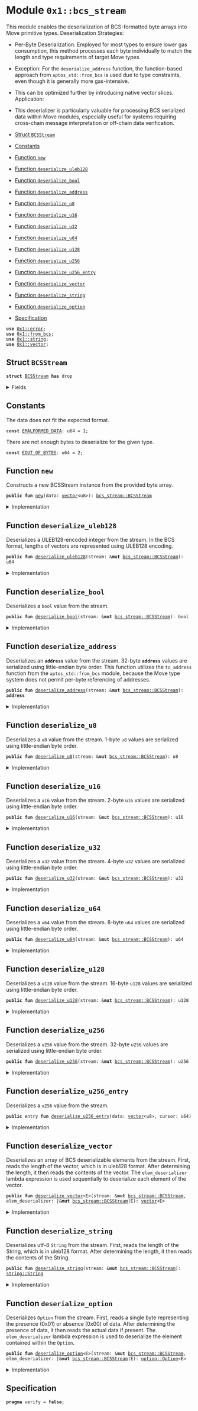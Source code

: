 
<a id="0x1_bcs_stream"></a>

# Module `0x1::bcs_stream`

This module enables the deserialization of BCS-formatted byte arrays into Move primitive types.
Deserialization Strategies:
- Per-Byte Deserialization: Employed for most types to ensure lower gas consumption, this method processes each byte
individually to match the length and type requirements of target Move types.
- Exception: For the <code>deserialize_address</code> function, the function-based approach from <code>aptos_std::from_bcs</code> is used
due to type constraints, even though it is generally more gas-intensive.
- This can be optimized further by introducing native vector slices.
Application:
- This deserializer is particularly valuable for processing BCS serialized data within Move modules,
especially useful for systems requiring cross-chain message interpretation or off-chain data verification.


-  [Struct `BCSStream`](#0x1_bcs_stream_BCSStream)
-  [Constants](#@Constants_0)
-  [Function `new`](#0x1_bcs_stream_new)
-  [Function `deserialize_uleb128`](#0x1_bcs_stream_deserialize_uleb128)
-  [Function `deserialize_bool`](#0x1_bcs_stream_deserialize_bool)
-  [Function `deserialize_address`](#0x1_bcs_stream_deserialize_address)
-  [Function `deserialize_u8`](#0x1_bcs_stream_deserialize_u8)
-  [Function `deserialize_u16`](#0x1_bcs_stream_deserialize_u16)
-  [Function `deserialize_u32`](#0x1_bcs_stream_deserialize_u32)
-  [Function `deserialize_u64`](#0x1_bcs_stream_deserialize_u64)
-  [Function `deserialize_u128`](#0x1_bcs_stream_deserialize_u128)
-  [Function `deserialize_u256`](#0x1_bcs_stream_deserialize_u256)
-  [Function `deserialize_u256_entry`](#0x1_bcs_stream_deserialize_u256_entry)
-  [Function `deserialize_vector`](#0x1_bcs_stream_deserialize_vector)
-  [Function `deserialize_string`](#0x1_bcs_stream_deserialize_string)
-  [Function `deserialize_option`](#0x1_bcs_stream_deserialize_option)
-  [Specification](#@Specification_1)


<pre><code><b>use</b> <a href="../../libra2-stdlib/../move-stdlib/doc/error.md#0x1_error">0x1::error</a>;
<b>use</b> <a href="../../libra2-stdlib/doc/from_bcs.md#0x1_from_bcs">0x1::from_bcs</a>;
<b>use</b> <a href="../../libra2-stdlib/../move-stdlib/doc/string.md#0x1_string">0x1::string</a>;
<b>use</b> <a href="../../libra2-stdlib/../move-stdlib/doc/vector.md#0x1_vector">0x1::vector</a>;
</code></pre>



<a id="0x1_bcs_stream_BCSStream"></a>

## Struct `BCSStream`



<pre><code><b>struct</b> <a href="bcs_stream.md#0x1_bcs_stream_BCSStream">BCSStream</a> <b>has</b> drop
</code></pre>



<details>
<summary>Fields</summary>


<dl>
<dt>
<code>data: <a href="../../libra2-stdlib/../move-stdlib/doc/vector.md#0x1_vector">vector</a>&lt;u8&gt;</code>
</dt>
<dd>
 Byte buffer containing the serialized data.
</dd>
<dt>
<code>cur: u64</code>
</dt>
<dd>
 Cursor indicating the current position in the byte buffer.
</dd>
</dl>


</details>

<a id="@Constants_0"></a>

## Constants


<a id="0x1_bcs_stream_EMALFORMED_DATA"></a>

The data does not fit the expected format.


<pre><code><b>const</b> <a href="bcs_stream.md#0x1_bcs_stream_EMALFORMED_DATA">EMALFORMED_DATA</a>: u64 = 1;
</code></pre>



<a id="0x1_bcs_stream_EOUT_OF_BYTES"></a>

There are not enough bytes to deserialize for the given type.


<pre><code><b>const</b> <a href="bcs_stream.md#0x1_bcs_stream_EOUT_OF_BYTES">EOUT_OF_BYTES</a>: u64 = 2;
</code></pre>



<a id="0x1_bcs_stream_new"></a>

## Function `new`

Constructs a new BCSStream instance from the provided byte array.


<pre><code><b>public</b> <b>fun</b> <a href="bcs_stream.md#0x1_bcs_stream_new">new</a>(data: <a href="../../libra2-stdlib/../move-stdlib/doc/vector.md#0x1_vector">vector</a>&lt;u8&gt;): <a href="bcs_stream.md#0x1_bcs_stream_BCSStream">bcs_stream::BCSStream</a>
</code></pre>



<details>
<summary>Implementation</summary>


<pre><code><b>public</b> <b>fun</b> <a href="bcs_stream.md#0x1_bcs_stream_new">new</a>(data: <a href="../../libra2-stdlib/../move-stdlib/doc/vector.md#0x1_vector">vector</a>&lt;u8&gt;): <a href="bcs_stream.md#0x1_bcs_stream_BCSStream">BCSStream</a> {
    <a href="bcs_stream.md#0x1_bcs_stream_BCSStream">BCSStream</a> {
        data,
        cur: 0,
    }
}
</code></pre>



</details>

<a id="0x1_bcs_stream_deserialize_uleb128"></a>

## Function `deserialize_uleb128`

Deserializes a ULEB128-encoded integer from the stream.
In the BCS format, lengths of vectors are represented using ULEB128 encoding.


<pre><code><b>public</b> <b>fun</b> <a href="bcs_stream.md#0x1_bcs_stream_deserialize_uleb128">deserialize_uleb128</a>(stream: &<b>mut</b> <a href="bcs_stream.md#0x1_bcs_stream_BCSStream">bcs_stream::BCSStream</a>): u64
</code></pre>



<details>
<summary>Implementation</summary>


<pre><code><b>public</b> <b>fun</b> <a href="bcs_stream.md#0x1_bcs_stream_deserialize_uleb128">deserialize_uleb128</a>(stream: &<b>mut</b> <a href="bcs_stream.md#0x1_bcs_stream_BCSStream">BCSStream</a>): u64 {
    <b>let</b> res = 0;
    <b>let</b> shift = 0;

    <b>while</b> (stream.cur &lt; <a href="../../libra2-stdlib/../move-stdlib/doc/vector.md#0x1_vector_length">vector::length</a>(&stream.data)) {
        <b>let</b> byte = *<a href="../../libra2-stdlib/../move-stdlib/doc/vector.md#0x1_vector_borrow">vector::borrow</a>(&stream.data, stream.cur);
        stream.cur = stream.cur + 1;

        <b>let</b> val = ((byte & 0x7f) <b>as</b> u64);
        <b>if</b> (((val &lt;&lt; shift) &gt;&gt; shift) != val) {
            <b>abort</b> <a href="../../libra2-stdlib/../move-stdlib/doc/error.md#0x1_error_invalid_argument">error::invalid_argument</a>(<a href="bcs_stream.md#0x1_bcs_stream_EMALFORMED_DATA">EMALFORMED_DATA</a>)
        };
        res = res | (val &lt;&lt; shift);

        <b>if</b> ((byte & 0x80) == 0) {
            <b>if</b> (shift &gt; 0 && val == 0) {
                <b>abort</b> <a href="../../libra2-stdlib/../move-stdlib/doc/error.md#0x1_error_invalid_argument">error::invalid_argument</a>(<a href="bcs_stream.md#0x1_bcs_stream_EMALFORMED_DATA">EMALFORMED_DATA</a>)
            };
            <b>return</b> res
        };

        shift = shift + 7;
        <b>if</b> (shift &gt; 64) {
            <b>abort</b> <a href="../../libra2-stdlib/../move-stdlib/doc/error.md#0x1_error_invalid_argument">error::invalid_argument</a>(<a href="bcs_stream.md#0x1_bcs_stream_EMALFORMED_DATA">EMALFORMED_DATA</a>)
        };
    };

    <b>abort</b> <a href="../../libra2-stdlib/../move-stdlib/doc/error.md#0x1_error_out_of_range">error::out_of_range</a>(<a href="bcs_stream.md#0x1_bcs_stream_EOUT_OF_BYTES">EOUT_OF_BYTES</a>)
}
</code></pre>



</details>

<a id="0x1_bcs_stream_deserialize_bool"></a>

## Function `deserialize_bool`

Deserializes a <code>bool</code> value from the stream.


<pre><code><b>public</b> <b>fun</b> <a href="bcs_stream.md#0x1_bcs_stream_deserialize_bool">deserialize_bool</a>(stream: &<b>mut</b> <a href="bcs_stream.md#0x1_bcs_stream_BCSStream">bcs_stream::BCSStream</a>): bool
</code></pre>



<details>
<summary>Implementation</summary>


<pre><code><b>public</b> <b>fun</b> <a href="bcs_stream.md#0x1_bcs_stream_deserialize_bool">deserialize_bool</a>(stream: &<b>mut</b> <a href="bcs_stream.md#0x1_bcs_stream_BCSStream">BCSStream</a>): bool {
    <b>assert</b>!(stream.cur &lt; <a href="../../libra2-stdlib/../move-stdlib/doc/vector.md#0x1_vector_length">vector::length</a>(&stream.data), <a href="../../libra2-stdlib/../move-stdlib/doc/error.md#0x1_error_out_of_range">error::out_of_range</a>(<a href="bcs_stream.md#0x1_bcs_stream_EOUT_OF_BYTES">EOUT_OF_BYTES</a>));
    <b>let</b> byte = *<a href="../../libra2-stdlib/../move-stdlib/doc/vector.md#0x1_vector_borrow">vector::borrow</a>(&stream.data, stream.cur);
    stream.cur = stream.cur + 1;
    <b>if</b> (byte == 0) {
        <b>false</b>
    } <b>else</b> <b>if</b> (byte == 1) {
        <b>true</b>
    } <b>else</b> {
        <b>abort</b> <a href="../../libra2-stdlib/../move-stdlib/doc/error.md#0x1_error_invalid_argument">error::invalid_argument</a>(<a href="bcs_stream.md#0x1_bcs_stream_EMALFORMED_DATA">EMALFORMED_DATA</a>)
    }
}
</code></pre>



</details>

<a id="0x1_bcs_stream_deserialize_address"></a>

## Function `deserialize_address`

Deserializes an <code><b>address</b></code> value from the stream.
32-byte <code><b>address</b></code> values are serialized using little-endian byte order.
This function utilizes the <code>to_address</code> function from the <code>aptos_std::from_bcs</code> module,
because the Move type system does not permit per-byte referencing of addresses.


<pre><code><b>public</b> <b>fun</b> <a href="bcs_stream.md#0x1_bcs_stream_deserialize_address">deserialize_address</a>(stream: &<b>mut</b> <a href="bcs_stream.md#0x1_bcs_stream_BCSStream">bcs_stream::BCSStream</a>): <b>address</b>
</code></pre>



<details>
<summary>Implementation</summary>


<pre><code><b>public</b> <b>fun</b> <a href="bcs_stream.md#0x1_bcs_stream_deserialize_address">deserialize_address</a>(stream: &<b>mut</b> <a href="bcs_stream.md#0x1_bcs_stream_BCSStream">BCSStream</a>): <b>address</b> {
    <b>let</b> data = &stream.data;
    <b>let</b> cur = stream.cur;

    <b>assert</b>!(cur + 32 &lt;= <a href="../../libra2-stdlib/../move-stdlib/doc/vector.md#0x1_vector_length">vector::length</a>(data), <a href="../../libra2-stdlib/../move-stdlib/doc/error.md#0x1_error_out_of_range">error::out_of_range</a>(<a href="bcs_stream.md#0x1_bcs_stream_EOUT_OF_BYTES">EOUT_OF_BYTES</a>));
    <b>let</b> res = <a href="../../libra2-stdlib/doc/from_bcs.md#0x1_from_bcs_to_address">from_bcs::to_address</a>(<a href="../../libra2-stdlib/../move-stdlib/doc/vector.md#0x1_vector_slice">vector::slice</a>(data, cur, cur + 32));

    stream.cur = cur + 32;
    res
}
</code></pre>



</details>

<a id="0x1_bcs_stream_deserialize_u8"></a>

## Function `deserialize_u8`

Deserializes a <code>u8</code> value from the stream.
1-byte <code>u8</code> values are serialized using little-endian byte order.


<pre><code><b>public</b> <b>fun</b> <a href="bcs_stream.md#0x1_bcs_stream_deserialize_u8">deserialize_u8</a>(stream: &<b>mut</b> <a href="bcs_stream.md#0x1_bcs_stream_BCSStream">bcs_stream::BCSStream</a>): u8
</code></pre>



<details>
<summary>Implementation</summary>


<pre><code><b>public</b> <b>fun</b> <a href="bcs_stream.md#0x1_bcs_stream_deserialize_u8">deserialize_u8</a>(stream: &<b>mut</b> <a href="bcs_stream.md#0x1_bcs_stream_BCSStream">BCSStream</a>): u8 {
    <b>let</b> data = &stream.data;
    <b>let</b> cur = stream.cur;

    <b>assert</b>!(cur &lt; <a href="../../libra2-stdlib/../move-stdlib/doc/vector.md#0x1_vector_length">vector::length</a>(data), <a href="../../libra2-stdlib/../move-stdlib/doc/error.md#0x1_error_out_of_range">error::out_of_range</a>(<a href="bcs_stream.md#0x1_bcs_stream_EOUT_OF_BYTES">EOUT_OF_BYTES</a>));

    <b>let</b> res = *<a href="../../libra2-stdlib/../move-stdlib/doc/vector.md#0x1_vector_borrow">vector::borrow</a>(data, cur);

    stream.cur = cur + 1;
    res
}
</code></pre>



</details>

<a id="0x1_bcs_stream_deserialize_u16"></a>

## Function `deserialize_u16`

Deserializes a <code>u16</code> value from the stream.
2-byte <code>u16</code> values are serialized using little-endian byte order.


<pre><code><b>public</b> <b>fun</b> <a href="bcs_stream.md#0x1_bcs_stream_deserialize_u16">deserialize_u16</a>(stream: &<b>mut</b> <a href="bcs_stream.md#0x1_bcs_stream_BCSStream">bcs_stream::BCSStream</a>): u16
</code></pre>



<details>
<summary>Implementation</summary>


<pre><code><b>public</b> <b>fun</b> <a href="bcs_stream.md#0x1_bcs_stream_deserialize_u16">deserialize_u16</a>(stream: &<b>mut</b> <a href="bcs_stream.md#0x1_bcs_stream_BCSStream">BCSStream</a>): u16 {
    <b>let</b> data = &stream.data;
    <b>let</b> cur = stream.cur;

    <b>assert</b>!(cur + 2 &lt;= <a href="../../libra2-stdlib/../move-stdlib/doc/vector.md#0x1_vector_length">vector::length</a>(data), <a href="../../libra2-stdlib/../move-stdlib/doc/error.md#0x1_error_out_of_range">error::out_of_range</a>(<a href="bcs_stream.md#0x1_bcs_stream_EOUT_OF_BYTES">EOUT_OF_BYTES</a>));
    <b>let</b> res =
        (*<a href="../../libra2-stdlib/../move-stdlib/doc/vector.md#0x1_vector_borrow">vector::borrow</a>(data, cur) <b>as</b> u16) |
            ((*<a href="../../libra2-stdlib/../move-stdlib/doc/vector.md#0x1_vector_borrow">vector::borrow</a>(data, cur + 1) <b>as</b> u16) &lt;&lt; 8)
    ;

    stream.cur = stream.cur + 2;
    res
}
</code></pre>



</details>

<a id="0x1_bcs_stream_deserialize_u32"></a>

## Function `deserialize_u32`

Deserializes a <code>u32</code> value from the stream.
4-byte <code>u32</code> values are serialized using little-endian byte order.


<pre><code><b>public</b> <b>fun</b> <a href="bcs_stream.md#0x1_bcs_stream_deserialize_u32">deserialize_u32</a>(stream: &<b>mut</b> <a href="bcs_stream.md#0x1_bcs_stream_BCSStream">bcs_stream::BCSStream</a>): u32
</code></pre>



<details>
<summary>Implementation</summary>


<pre><code><b>public</b> <b>fun</b> <a href="bcs_stream.md#0x1_bcs_stream_deserialize_u32">deserialize_u32</a>(stream: &<b>mut</b> <a href="bcs_stream.md#0x1_bcs_stream_BCSStream">BCSStream</a>): u32 {
    <b>let</b> data = &stream.data;
    <b>let</b> cur = stream.cur;

    <b>assert</b>!(cur + 4 &lt;= <a href="../../libra2-stdlib/../move-stdlib/doc/vector.md#0x1_vector_length">vector::length</a>(data), <a href="../../libra2-stdlib/../move-stdlib/doc/error.md#0x1_error_out_of_range">error::out_of_range</a>(<a href="bcs_stream.md#0x1_bcs_stream_EOUT_OF_BYTES">EOUT_OF_BYTES</a>));
    <b>let</b> res =
        (*<a href="../../libra2-stdlib/../move-stdlib/doc/vector.md#0x1_vector_borrow">vector::borrow</a>(data, cur) <b>as</b> u32) |
            ((*<a href="../../libra2-stdlib/../move-stdlib/doc/vector.md#0x1_vector_borrow">vector::borrow</a>(data, cur + 1) <b>as</b> u32) &lt;&lt; 8) |
            ((*<a href="../../libra2-stdlib/../move-stdlib/doc/vector.md#0x1_vector_borrow">vector::borrow</a>(data, cur + 2) <b>as</b> u32) &lt;&lt; 16) |
            ((*<a href="../../libra2-stdlib/../move-stdlib/doc/vector.md#0x1_vector_borrow">vector::borrow</a>(data, cur + 3) <b>as</b> u32) &lt;&lt; 24)
    ;

    stream.cur = stream.cur + 4;
    res
}
</code></pre>



</details>

<a id="0x1_bcs_stream_deserialize_u64"></a>

## Function `deserialize_u64`

Deserializes a <code>u64</code> value from the stream.
8-byte <code>u64</code> values are serialized using little-endian byte order.


<pre><code><b>public</b> <b>fun</b> <a href="bcs_stream.md#0x1_bcs_stream_deserialize_u64">deserialize_u64</a>(stream: &<b>mut</b> <a href="bcs_stream.md#0x1_bcs_stream_BCSStream">bcs_stream::BCSStream</a>): u64
</code></pre>



<details>
<summary>Implementation</summary>


<pre><code><b>public</b> <b>fun</b> <a href="bcs_stream.md#0x1_bcs_stream_deserialize_u64">deserialize_u64</a>(stream: &<b>mut</b> <a href="bcs_stream.md#0x1_bcs_stream_BCSStream">BCSStream</a>): u64 {
    <b>let</b> data = &stream.data;
    <b>let</b> cur = stream.cur;

    <b>assert</b>!(cur + 8 &lt;= <a href="../../libra2-stdlib/../move-stdlib/doc/vector.md#0x1_vector_length">vector::length</a>(data), <a href="../../libra2-stdlib/../move-stdlib/doc/error.md#0x1_error_out_of_range">error::out_of_range</a>(<a href="bcs_stream.md#0x1_bcs_stream_EOUT_OF_BYTES">EOUT_OF_BYTES</a>));
    <b>let</b> res =
        (*<a href="../../libra2-stdlib/../move-stdlib/doc/vector.md#0x1_vector_borrow">vector::borrow</a>(data, cur) <b>as</b> u64) |
            ((*<a href="../../libra2-stdlib/../move-stdlib/doc/vector.md#0x1_vector_borrow">vector::borrow</a>(data, cur + 1) <b>as</b> u64) &lt;&lt; 8) |
            ((*<a href="../../libra2-stdlib/../move-stdlib/doc/vector.md#0x1_vector_borrow">vector::borrow</a>(data, cur + 2) <b>as</b> u64) &lt;&lt; 16) |
            ((*<a href="../../libra2-stdlib/../move-stdlib/doc/vector.md#0x1_vector_borrow">vector::borrow</a>(data, cur + 3) <b>as</b> u64) &lt;&lt; 24) |
            ((*<a href="../../libra2-stdlib/../move-stdlib/doc/vector.md#0x1_vector_borrow">vector::borrow</a>(data, cur + 4) <b>as</b> u64) &lt;&lt; 32) |
            ((*<a href="../../libra2-stdlib/../move-stdlib/doc/vector.md#0x1_vector_borrow">vector::borrow</a>(data, cur + 5) <b>as</b> u64) &lt;&lt; 40) |
            ((*<a href="../../libra2-stdlib/../move-stdlib/doc/vector.md#0x1_vector_borrow">vector::borrow</a>(data, cur + 6) <b>as</b> u64) &lt;&lt; 48) |
            ((*<a href="../../libra2-stdlib/../move-stdlib/doc/vector.md#0x1_vector_borrow">vector::borrow</a>(data, cur + 7) <b>as</b> u64) &lt;&lt; 56)
    ;

    stream.cur = stream.cur + 8;
    res
}
</code></pre>



</details>

<a id="0x1_bcs_stream_deserialize_u128"></a>

## Function `deserialize_u128`

Deserializes a <code>u128</code> value from the stream.
16-byte <code>u128</code> values are serialized using little-endian byte order.


<pre><code><b>public</b> <b>fun</b> <a href="bcs_stream.md#0x1_bcs_stream_deserialize_u128">deserialize_u128</a>(stream: &<b>mut</b> <a href="bcs_stream.md#0x1_bcs_stream_BCSStream">bcs_stream::BCSStream</a>): u128
</code></pre>



<details>
<summary>Implementation</summary>


<pre><code><b>public</b> <b>fun</b> <a href="bcs_stream.md#0x1_bcs_stream_deserialize_u128">deserialize_u128</a>(stream: &<b>mut</b> <a href="bcs_stream.md#0x1_bcs_stream_BCSStream">BCSStream</a>): u128 {
    <b>let</b> data = &stream.data;
    <b>let</b> cur = stream.cur;

    <b>assert</b>!(cur + 16 &lt;= <a href="../../libra2-stdlib/../move-stdlib/doc/vector.md#0x1_vector_length">vector::length</a>(data), <a href="../../libra2-stdlib/../move-stdlib/doc/error.md#0x1_error_out_of_range">error::out_of_range</a>(<a href="bcs_stream.md#0x1_bcs_stream_EOUT_OF_BYTES">EOUT_OF_BYTES</a>));
    <b>let</b> res =
        (*<a href="../../libra2-stdlib/../move-stdlib/doc/vector.md#0x1_vector_borrow">vector::borrow</a>(data, cur) <b>as</b> u128) |
            ((*<a href="../../libra2-stdlib/../move-stdlib/doc/vector.md#0x1_vector_borrow">vector::borrow</a>(data, cur + 1) <b>as</b> u128) &lt;&lt; 8) |
            ((*<a href="../../libra2-stdlib/../move-stdlib/doc/vector.md#0x1_vector_borrow">vector::borrow</a>(data, cur + 2) <b>as</b> u128) &lt;&lt; 16) |
            ((*<a href="../../libra2-stdlib/../move-stdlib/doc/vector.md#0x1_vector_borrow">vector::borrow</a>(data, cur + 3) <b>as</b> u128) &lt;&lt; 24) |
            ((*<a href="../../libra2-stdlib/../move-stdlib/doc/vector.md#0x1_vector_borrow">vector::borrow</a>(data, cur + 4) <b>as</b> u128) &lt;&lt; 32) |
            ((*<a href="../../libra2-stdlib/../move-stdlib/doc/vector.md#0x1_vector_borrow">vector::borrow</a>(data, cur + 5) <b>as</b> u128) &lt;&lt; 40) |
            ((*<a href="../../libra2-stdlib/../move-stdlib/doc/vector.md#0x1_vector_borrow">vector::borrow</a>(data, cur + 6) <b>as</b> u128) &lt;&lt; 48) |
            ((*<a href="../../libra2-stdlib/../move-stdlib/doc/vector.md#0x1_vector_borrow">vector::borrow</a>(data, cur + 7) <b>as</b> u128) &lt;&lt; 56) |
            ((*<a href="../../libra2-stdlib/../move-stdlib/doc/vector.md#0x1_vector_borrow">vector::borrow</a>(data, cur + 8) <b>as</b> u128) &lt;&lt; 64) |
            ((*<a href="../../libra2-stdlib/../move-stdlib/doc/vector.md#0x1_vector_borrow">vector::borrow</a>(data, cur + 9) <b>as</b> u128) &lt;&lt; 72) |
            ((*<a href="../../libra2-stdlib/../move-stdlib/doc/vector.md#0x1_vector_borrow">vector::borrow</a>(data, cur + 10) <b>as</b> u128) &lt;&lt; 80) |
            ((*<a href="../../libra2-stdlib/../move-stdlib/doc/vector.md#0x1_vector_borrow">vector::borrow</a>(data, cur + 11) <b>as</b> u128) &lt;&lt; 88) |
            ((*<a href="../../libra2-stdlib/../move-stdlib/doc/vector.md#0x1_vector_borrow">vector::borrow</a>(data, cur + 12) <b>as</b> u128) &lt;&lt; 96) |
            ((*<a href="../../libra2-stdlib/../move-stdlib/doc/vector.md#0x1_vector_borrow">vector::borrow</a>(data, cur + 13) <b>as</b> u128) &lt;&lt; 104) |
            ((*<a href="../../libra2-stdlib/../move-stdlib/doc/vector.md#0x1_vector_borrow">vector::borrow</a>(data, cur + 14) <b>as</b> u128) &lt;&lt; 112) |
            ((*<a href="../../libra2-stdlib/../move-stdlib/doc/vector.md#0x1_vector_borrow">vector::borrow</a>(data, cur + 15) <b>as</b> u128) &lt;&lt; 120)
    ;

    stream.cur = stream.cur + 16;
    res
}
</code></pre>



</details>

<a id="0x1_bcs_stream_deserialize_u256"></a>

## Function `deserialize_u256`

Deserializes a <code>u256</code> value from the stream.
32-byte <code>u256</code> values are serialized using little-endian byte order.


<pre><code><b>public</b> <b>fun</b> <a href="bcs_stream.md#0x1_bcs_stream_deserialize_u256">deserialize_u256</a>(stream: &<b>mut</b> <a href="bcs_stream.md#0x1_bcs_stream_BCSStream">bcs_stream::BCSStream</a>): u256
</code></pre>



<details>
<summary>Implementation</summary>


<pre><code><b>public</b> <b>fun</b> <a href="bcs_stream.md#0x1_bcs_stream_deserialize_u256">deserialize_u256</a>(stream: &<b>mut</b> <a href="bcs_stream.md#0x1_bcs_stream_BCSStream">BCSStream</a>): u256 {
    <b>let</b> data = &stream.data;
    <b>let</b> cur = stream.cur;

    <b>assert</b>!(cur + 32 &lt;= <a href="../../libra2-stdlib/../move-stdlib/doc/vector.md#0x1_vector_length">vector::length</a>(data), <a href="../../libra2-stdlib/../move-stdlib/doc/error.md#0x1_error_out_of_range">error::out_of_range</a>(<a href="bcs_stream.md#0x1_bcs_stream_EOUT_OF_BYTES">EOUT_OF_BYTES</a>));
    <b>let</b> res =
        (*<a href="../../libra2-stdlib/../move-stdlib/doc/vector.md#0x1_vector_borrow">vector::borrow</a>(data, cur) <b>as</b> u256) |
            ((*<a href="../../libra2-stdlib/../move-stdlib/doc/vector.md#0x1_vector_borrow">vector::borrow</a>(data, cur + 1) <b>as</b> u256) &lt;&lt; 8) |
            ((*<a href="../../libra2-stdlib/../move-stdlib/doc/vector.md#0x1_vector_borrow">vector::borrow</a>(data, cur + 2) <b>as</b> u256) &lt;&lt; 16) |
            ((*<a href="../../libra2-stdlib/../move-stdlib/doc/vector.md#0x1_vector_borrow">vector::borrow</a>(data, cur + 3) <b>as</b> u256) &lt;&lt; 24) |
            ((*<a href="../../libra2-stdlib/../move-stdlib/doc/vector.md#0x1_vector_borrow">vector::borrow</a>(data, cur + 4) <b>as</b> u256) &lt;&lt; 32) |
            ((*<a href="../../libra2-stdlib/../move-stdlib/doc/vector.md#0x1_vector_borrow">vector::borrow</a>(data, cur + 5) <b>as</b> u256) &lt;&lt; 40) |
            ((*<a href="../../libra2-stdlib/../move-stdlib/doc/vector.md#0x1_vector_borrow">vector::borrow</a>(data, cur + 6) <b>as</b> u256) &lt;&lt; 48) |
            ((*<a href="../../libra2-stdlib/../move-stdlib/doc/vector.md#0x1_vector_borrow">vector::borrow</a>(data, cur + 7) <b>as</b> u256) &lt;&lt; 56) |
            ((*<a href="../../libra2-stdlib/../move-stdlib/doc/vector.md#0x1_vector_borrow">vector::borrow</a>(data, cur + 8) <b>as</b> u256) &lt;&lt; 64) |
            ((*<a href="../../libra2-stdlib/../move-stdlib/doc/vector.md#0x1_vector_borrow">vector::borrow</a>(data, cur + 9) <b>as</b> u256) &lt;&lt; 72) |
            ((*<a href="../../libra2-stdlib/../move-stdlib/doc/vector.md#0x1_vector_borrow">vector::borrow</a>(data, cur + 10) <b>as</b> u256) &lt;&lt; 80) |
            ((*<a href="../../libra2-stdlib/../move-stdlib/doc/vector.md#0x1_vector_borrow">vector::borrow</a>(data, cur + 11) <b>as</b> u256) &lt;&lt; 88) |
            ((*<a href="../../libra2-stdlib/../move-stdlib/doc/vector.md#0x1_vector_borrow">vector::borrow</a>(data, cur + 12) <b>as</b> u256) &lt;&lt; 96) |
            ((*<a href="../../libra2-stdlib/../move-stdlib/doc/vector.md#0x1_vector_borrow">vector::borrow</a>(data, cur + 13) <b>as</b> u256) &lt;&lt; 104) |
            ((*<a href="../../libra2-stdlib/../move-stdlib/doc/vector.md#0x1_vector_borrow">vector::borrow</a>(data, cur + 14) <b>as</b> u256) &lt;&lt; 112) |
            ((*<a href="../../libra2-stdlib/../move-stdlib/doc/vector.md#0x1_vector_borrow">vector::borrow</a>(data, cur + 15) <b>as</b> u256) &lt;&lt; 120) |
            ((*<a href="../../libra2-stdlib/../move-stdlib/doc/vector.md#0x1_vector_borrow">vector::borrow</a>(data, cur + 16) <b>as</b> u256) &lt;&lt; 128) |
            ((*<a href="../../libra2-stdlib/../move-stdlib/doc/vector.md#0x1_vector_borrow">vector::borrow</a>(data, cur + 17) <b>as</b> u256) &lt;&lt; 136) |
            ((*<a href="../../libra2-stdlib/../move-stdlib/doc/vector.md#0x1_vector_borrow">vector::borrow</a>(data, cur + 18) <b>as</b> u256) &lt;&lt; 144) |
            ((*<a href="../../libra2-stdlib/../move-stdlib/doc/vector.md#0x1_vector_borrow">vector::borrow</a>(data, cur + 19) <b>as</b> u256) &lt;&lt; 152) |
            ((*<a href="../../libra2-stdlib/../move-stdlib/doc/vector.md#0x1_vector_borrow">vector::borrow</a>(data, cur + 20) <b>as</b> u256) &lt;&lt; 160) |
            ((*<a href="../../libra2-stdlib/../move-stdlib/doc/vector.md#0x1_vector_borrow">vector::borrow</a>(data, cur + 21) <b>as</b> u256) &lt;&lt; 168) |
            ((*<a href="../../libra2-stdlib/../move-stdlib/doc/vector.md#0x1_vector_borrow">vector::borrow</a>(data, cur + 22) <b>as</b> u256) &lt;&lt; 176) |
            ((*<a href="../../libra2-stdlib/../move-stdlib/doc/vector.md#0x1_vector_borrow">vector::borrow</a>(data, cur + 23) <b>as</b> u256) &lt;&lt; 184) |
            ((*<a href="../../libra2-stdlib/../move-stdlib/doc/vector.md#0x1_vector_borrow">vector::borrow</a>(data, cur + 24) <b>as</b> u256) &lt;&lt; 192) |
            ((*<a href="../../libra2-stdlib/../move-stdlib/doc/vector.md#0x1_vector_borrow">vector::borrow</a>(data, cur + 25) <b>as</b> u256) &lt;&lt; 200) |
            ((*<a href="../../libra2-stdlib/../move-stdlib/doc/vector.md#0x1_vector_borrow">vector::borrow</a>(data, cur + 26) <b>as</b> u256) &lt;&lt; 208) |
            ((*<a href="../../libra2-stdlib/../move-stdlib/doc/vector.md#0x1_vector_borrow">vector::borrow</a>(data, cur + 27) <b>as</b> u256) &lt;&lt; 216) |
            ((*<a href="../../libra2-stdlib/../move-stdlib/doc/vector.md#0x1_vector_borrow">vector::borrow</a>(data, cur + 28) <b>as</b> u256) &lt;&lt; 224) |
            ((*<a href="../../libra2-stdlib/../move-stdlib/doc/vector.md#0x1_vector_borrow">vector::borrow</a>(data, cur + 29) <b>as</b> u256) &lt;&lt; 232) |
            ((*<a href="../../libra2-stdlib/../move-stdlib/doc/vector.md#0x1_vector_borrow">vector::borrow</a>(data, cur + 30) <b>as</b> u256) &lt;&lt; 240) |
            ((*<a href="../../libra2-stdlib/../move-stdlib/doc/vector.md#0x1_vector_borrow">vector::borrow</a>(data, cur + 31) <b>as</b> u256) &lt;&lt; 248)
    ;

    stream.cur = stream.cur + 32;
    res
}
</code></pre>



</details>

<a id="0x1_bcs_stream_deserialize_u256_entry"></a>

## Function `deserialize_u256_entry`

Deserializes a <code>u256</code> value from the stream.


<pre><code><b>public</b> entry <b>fun</b> <a href="bcs_stream.md#0x1_bcs_stream_deserialize_u256_entry">deserialize_u256_entry</a>(data: <a href="../../libra2-stdlib/../move-stdlib/doc/vector.md#0x1_vector">vector</a>&lt;u8&gt;, cursor: u64)
</code></pre>



<details>
<summary>Implementation</summary>


<pre><code><b>public</b> entry <b>fun</b> <a href="bcs_stream.md#0x1_bcs_stream_deserialize_u256_entry">deserialize_u256_entry</a>(data: <a href="../../libra2-stdlib/../move-stdlib/doc/vector.md#0x1_vector">vector</a>&lt;u8&gt;, cursor: u64) {
    <b>let</b> stream = <a href="bcs_stream.md#0x1_bcs_stream_BCSStream">BCSStream</a> {
        data: data,
        cur: cursor,
    };
    <a href="bcs_stream.md#0x1_bcs_stream_deserialize_u256">deserialize_u256</a>(&<b>mut</b> stream);
}
</code></pre>



</details>

<a id="0x1_bcs_stream_deserialize_vector"></a>

## Function `deserialize_vector`

Deserializes an array of BCS deserializable elements from the stream.
First, reads the length of the vector, which is in uleb128 format.
After determining the length, it then reads the contents of the vector.
The <code>elem_deserializer</code> lambda expression is used sequentially to deserialize each element of the vector.


<pre><code><b>public</b> <b>fun</b> <a href="bcs_stream.md#0x1_bcs_stream_deserialize_vector">deserialize_vector</a>&lt;E&gt;(stream: &<b>mut</b> <a href="bcs_stream.md#0x1_bcs_stream_BCSStream">bcs_stream::BCSStream</a>, elem_deserializer: |&<b>mut</b> <a href="bcs_stream.md#0x1_bcs_stream_BCSStream">bcs_stream::BCSStream</a>|E): <a href="../../libra2-stdlib/../move-stdlib/doc/vector.md#0x1_vector">vector</a>&lt;E&gt;
</code></pre>



<details>
<summary>Implementation</summary>


<pre><code><b>public</b> inline <b>fun</b> <a href="bcs_stream.md#0x1_bcs_stream_deserialize_vector">deserialize_vector</a>&lt;E&gt;(stream: &<b>mut</b> <a href="bcs_stream.md#0x1_bcs_stream_BCSStream">BCSStream</a>, elem_deserializer: |&<b>mut</b> <a href="bcs_stream.md#0x1_bcs_stream_BCSStream">BCSStream</a>| E): <a href="../../libra2-stdlib/../move-stdlib/doc/vector.md#0x1_vector">vector</a>&lt;E&gt; {
    <b>let</b> len = <a href="bcs_stream.md#0x1_bcs_stream_deserialize_uleb128">deserialize_uleb128</a>(stream);
    <b>let</b> v = <a href="../../libra2-stdlib/../move-stdlib/doc/vector.md#0x1_vector_empty">vector::empty</a>();

    <b>let</b> i = 0;
    <b>while</b> (i &lt; len) {
        <a href="../../libra2-stdlib/../move-stdlib/doc/vector.md#0x1_vector_push_back">vector::push_back</a>(&<b>mut</b> v, elem_deserializer(stream));
        i = i + 1;
    };

    v
}
</code></pre>



</details>

<a id="0x1_bcs_stream_deserialize_string"></a>

## Function `deserialize_string`

Deserializes utf-8 <code>String</code> from the stream.
First, reads the length of the String, which is in uleb128 format.
After determining the length, it then reads the contents of the String.


<pre><code><b>public</b> <b>fun</b> <a href="bcs_stream.md#0x1_bcs_stream_deserialize_string">deserialize_string</a>(stream: &<b>mut</b> <a href="bcs_stream.md#0x1_bcs_stream_BCSStream">bcs_stream::BCSStream</a>): <a href="../../libra2-stdlib/../move-stdlib/doc/string.md#0x1_string_String">string::String</a>
</code></pre>



<details>
<summary>Implementation</summary>


<pre><code><b>public</b> <b>fun</b> <a href="bcs_stream.md#0x1_bcs_stream_deserialize_string">deserialize_string</a>(stream: &<b>mut</b> <a href="bcs_stream.md#0x1_bcs_stream_BCSStream">BCSStream</a>): String {
    <b>let</b> len = <a href="bcs_stream.md#0x1_bcs_stream_deserialize_uleb128">deserialize_uleb128</a>(stream);
    <b>let</b> data = &stream.data;
    <b>let</b> cur = stream.cur;

    <b>assert</b>!(cur + len &lt;= <a href="../../libra2-stdlib/../move-stdlib/doc/vector.md#0x1_vector_length">vector::length</a>(data), <a href="../../libra2-stdlib/../move-stdlib/doc/error.md#0x1_error_out_of_range">error::out_of_range</a>(<a href="bcs_stream.md#0x1_bcs_stream_EOUT_OF_BYTES">EOUT_OF_BYTES</a>));

    <b>let</b> res = <a href="../../libra2-stdlib/../move-stdlib/doc/string.md#0x1_string_utf8">string::utf8</a>(<a href="../../libra2-stdlib/../move-stdlib/doc/vector.md#0x1_vector_slice">vector::slice</a>(data, cur, cur + len));
    stream.cur = cur + len;

    res
}
</code></pre>



</details>

<a id="0x1_bcs_stream_deserialize_option"></a>

## Function `deserialize_option`

Deserializes <code>Option</code> from the stream.
First, reads a single byte representing the presence (0x01) or absence (0x00) of data.
After determining the presence of data, it then reads the actual data if present.
The <code>elem_deserializer</code> lambda expression is used to deserialize the element contained within the <code>Option</code>.


<pre><code><b>public</b> <b>fun</b> <a href="bcs_stream.md#0x1_bcs_stream_deserialize_option">deserialize_option</a>&lt;E&gt;(stream: &<b>mut</b> <a href="bcs_stream.md#0x1_bcs_stream_BCSStream">bcs_stream::BCSStream</a>, elem_deserializer: |&<b>mut</b> <a href="bcs_stream.md#0x1_bcs_stream_BCSStream">bcs_stream::BCSStream</a>|E): <a href="../../libra2-stdlib/../move-stdlib/doc/option.md#0x1_option_Option">option::Option</a>&lt;E&gt;
</code></pre>



<details>
<summary>Implementation</summary>


<pre><code><b>public</b> inline <b>fun</b> <a href="bcs_stream.md#0x1_bcs_stream_deserialize_option">deserialize_option</a>&lt;E&gt;(stream: &<b>mut</b> <a href="bcs_stream.md#0x1_bcs_stream_BCSStream">BCSStream</a>, elem_deserializer: |&<b>mut</b> <a href="bcs_stream.md#0x1_bcs_stream_BCSStream">BCSStream</a>| E): Option&lt;E&gt; {
    <b>let</b> is_data = <a href="bcs_stream.md#0x1_bcs_stream_deserialize_bool">deserialize_bool</a>(stream);
    <b>if</b> (is_data) {
        <a href="../../libra2-stdlib/../move-stdlib/doc/option.md#0x1_option_some">option::some</a>(elem_deserializer(stream))
    } <b>else</b> {
        <a href="../../libra2-stdlib/../move-stdlib/doc/option.md#0x1_option_none">option::none</a>()
    }
}
</code></pre>



</details>

<a id="@Specification_1"></a>

## Specification



<pre><code><b>pragma</b> verify = <b>false</b>;
</code></pre>


[move-book]: https://aptos.dev/move/book/SUMMARY
